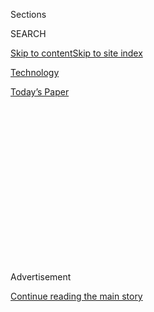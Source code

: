 <div id="app">

<div>

<div>

<div>

<div class="NYTAppHideMasthead css-1q2w90k e1suatyy0">

<div class="section css-ui9rw0 e1suatyy2">

<div class="css-eph4ug er09x8g0">

<div class="css-6n7j50">

</div>

<span class="css-1dv1kvn">Sections</span>

<div class="css-10488qs">

<span class="css-1dv1kvn">SEARCH</span>

</div>

[Skip to content](#site-content)[Skip to site
index](#site-index)

</div>

<div id="masthead-section-label" class="css-1wr3we4 eaxe0e00">

[Technology](https://www.nytimes3xbfgragh.onion/section/technology)

</div>

<div class="css-10698na e1huz5gh0">

</div>

</div>

<div id="masthead-bar-one" class="section hasLinks css-15hmgas e1csuq9d3">

<div class="css-uqyvli e1csuq9d0">

</div>

<div class="css-1uqjmks e1csuq9d1">

</div>

<div class="css-9e9ivx">

[](https://myaccount.nytimes3xbfgragh.onion/auth/login?response_type=cookie&client_id=vi)

</div>

<div class="css-1bvtpon e1csuq9d2">

[Today’s
Paper](https://www.nytimes3xbfgragh.onion/section/todayspaper)

</div>

</div>

</div>

</div>

<div data-aria-hidden="false">

<div id="site-content" data-role="main">

<div>

<div class="css-1aor85t" style="opacity:0.000000001;z-index:-1;visibility:hidden">

<div class="css-1hqnpie">

<div class="css-epjblv">

<span class="css-17xtcya">[Technology](/section/technology)</span><span class="css-x15j1o">|</span><span class="css-fwqvlz">Microsoft
Said to Be in Talks to Buy TikTok, as Trump Weighs Curtailing
App</span>

</div>

<div class="css-k008qs">

<div class="css-1iwv8en">

<span class="css-18z7m18"></span>

<div>

</div>

</div>

<span class="css-1n6z4y">https://nyti.ms/3ffaaHO</span>

<div class="css-1705lsu">

<div class="css-4xjgmj">

<div class="css-4skfbu" data-role="toolbar" data-aria-label="Social Media Share buttons, Save button, and Comments Panel with current comment count" data-testid="share-tools">

  - 
  - 
  - 
  - 
    
    <div class="css-6n7j50">
    
    </div>

  - 
  - 

</div>

</div>

</div>

</div>

</div>

</div>

<div id="NYT_TOP_BANNER_REGION" class="css-13pd83m">

</div>

<div id="top-wrapper" class="css-1sy8kpn">

<div id="top-slug" class="css-l9onyx">

Advertisement

</div>

[Continue reading the main
story](#after-top)

<div class="ad top-wrapper" style="text-align:center;height:100%;display:block;min-height:250px">

<div id="top" class="place-ad" data-position="top" data-size-key="top">

</div>

</div>

<div id="after-top">

</div>

</div>

<div>

<div id="sponsor-wrapper" class="css-1hyfx7x">

<div id="sponsor-slug" class="css-19vbshk">

Supported by

</div>

[Continue reading the main
story](#after-sponsor)

<div id="sponsor" class="ad sponsor-wrapper" style="text-align:center;height:100%;display:block">

</div>

<div id="after-sponsor">

</div>

</div>

<div class="css-186x18t">

</div>

<div class="css-1vkm6nb ehdk2mb0">

# Microsoft Said to Be in Talks to Buy TikTok, as Trump Weighs Curtailing App

</div>

The discussions come as TikTok’s ownership by a Chinese company is under
scrutiny by the White House and lawmakers.

<div class="css-79elbk" data-testid="photoviewer-wrapper">

<div class="css-z3e15g" data-testid="photoviewer-wrapper-hidden">

</div>

<div class="css-1a48zt4 ehw59r15" data-testid="photoviewer-children">

![<span class="css-16f3y1r e13ogyst0" data-aria-hidden="true">Trump
administration officials have been concerned that TikTok poses a threat
to national
security.</span><span class="css-cnj6d5 e1z0qqy90" itemprop="copyrightHolder"><span class="css-1ly73wi e1tej78p0">Credit...</span><span><span>Andrew
Kelly/Reuters</span></span></span>](https://static01.graylady3jvrrxbe.onion/images/2020/08/01/business/31JPtiktok-print/merlin_170133723_92af7f95-2132-4ee6-bc4d-638fcf0dc8cd-articleLarge.jpg?quality=75&auto=webp&disable=upscale)

</div>

</div>

<div class="css-18e8msd">

<div class="css-otjvjh epjyd6m0">

<div class="css-nmf14i ey68jwv0" data-aria-hidden="true">

[![Mike
Isaac](https://static01.graylady3jvrrxbe.onion/images/2018/02/16/multimedia/author-mike-isaac/author-mike-isaac-thumbLarge.jpg
"Mike Isaac")](https://www.nytimes3xbfgragh.onion/by/mike-isaac)[![Ana
Swanson](https://static01.graylady3jvrrxbe.onion/images/2018/12/10/multimedia/author-ana-swanson/author-ana-swanson-thumbLarge.png
"Ana Swanson")](https://www.nytimes3xbfgragh.onion/by/ana-swanson)[![Alan
Rappeport](https://static01.graylady3jvrrxbe.onion/images/2018/06/12/multimedia/author-alan-rappeport/author-alan-rappeport-thumbLarge-v2.png
"Alan Rappeport")](https://www.nytimes3xbfgragh.onion/by/alan-rappeport)

</div>

<div class="css-1baulvz">

By [<span class="css-1baulvz" itemprop="name">Mike
Isaac</span>](https://www.nytimes3xbfgragh.onion/by/mike-isaac),
[<span class="css-1baulvz" itemprop="name">Ana
Swanson</span>](https://www.nytimes3xbfgragh.onion/by/ana-swanson) and
[<span class="css-1baulvz last-byline" itemprop="name">Alan
Rappeport</span>](https://www.nytimes3xbfgragh.onion/by/alan-rappeport)

</div>

</div>

  - 
    
    <div class="css-ld3wwf e16638kd2">
    
    Published July 31, 2020Updated Aug. 3,
    2020
    
    </div>

  - 
    
    <div class="css-4xjgmj">
    
    <div class="css-pvvomx" data-role="toolbar" data-aria-label="Social Media Share buttons, Save button, and Comments Panel with current comment count" data-testid="share-tools">
    
      - 
      - 
      - 
      - 
        
        <div class="css-6n7j50">
        
        </div>
    
      - 
      - 
    
    </div>
    
    </div>

</div>

</div>

<div class="section meteredContent css-1r7ky0e" name="articleBody" itemprop="articleBody">

<div class="css-1fanzo5 StoryBodyCompanionColumn">

<div class="css-53u6y8">

SAN FRANCISCO — TikTok, the Chinese-owned video app that has been under
scrutiny from the Trump administration, is in talks to[sell itself to
Microsoft](https://www.nytimes3xbfgragh.onion/2020/08/03/technology/tiktok-microsoft-tweens.html)
and other companies as President Trump weighs harsh actions against the
business, including forcing
[TikTok](https://www.nytimes3xbfgragh.onion/2020/08/03/technology/trump-tiktok-microsoft.html)
to divorce itself from its parent company,
[ByteDance](https://www.nytimes3xbfgragh.onion/2020/08/03/technology/tiktok-trump-sale-microsoft.html),
said people with knowledge of the discussions.

The powerful Committee on Foreign Investment in the United States, or
Cfius, has been examining ByteDance’s 2017 purchase of Musical.ly, an
app that eventually morphed to become TikTok. The committee has decided
to order ByteDance to divest TikTok, and the government is engaged in
negotiations over the terms of the separation, according to a person
familiar with the administration’s plans, who spoke on the condition of
anonymity. White House officials have said TikTok may pose a national
security threat because of its Chinese ownership.

On Friday, Treasury Secretary Steven T. Mnuchin, who leads the
committee, briefed the president on the divestment plan. But it remains
unclear what the president will do, including whether the U.S. would
apply a divestment order to all of TikTok’s American operations and
whether its actions would affect the app’s global business as well.

Mr. Trump is weighing several other courses of action, including an
executive order that could use the vast powers of the International
Emergency Economic Powers Act to bar certain foreign apps from American
app stores. The Trump administration has also considered whether to add
TikTok’s parent to a so-called “entity list,” which would prevent it
from purchasing American products and services without a special
license, said people with knowledge of the matter. Discussions are
expected to continue into this weekend.

</div>

</div>

<div class="css-1fanzo5 StoryBodyCompanionColumn">

<div class="css-53u6y8">

In his comments on Friday, Mr. Trump told reporters that there were “a
couple of options” with TikTok, including “banning” it. He added, “But a
lot of things are happening, so we’ll see what happens. But we are
looking at a lot of alternatives with respect to TikTok.”

Later on Friday, Mr. Trump said he planned to take action as soon as
Saturday. He added that he was not leaning toward allowing an American
company to buy TikTok’s U.S. operations.

It’s unclear how advanced TikTok’s talks to sell itself to Microsoft and
other companies are, but changing ownership is crucial for the app. The
United States is one of TikTok’s major markets, so continued operations
in the country are a priority.

TikTok has discussed other scenarios to alleviate concerns by U.S.
officials. In one scenario, non-Chinese investors like Sequoia Capital,
SoftBank and General Atlantic could [purchase a majority stake in the
app from
ByteDance](https://www.nytimes3xbfgragh.onion/2020/07/23/business/dealbook/tiktok-bytedance-investors-trump.html),
people familiar with the discussions have said.

Any deal would likely be expensive. ByteDance’s valuation recently stood
at around $100 billion, according to the research firm PitchBook.

</div>

</div>

<div class="css-1fanzo5 StoryBodyCompanionColumn">

<div class="css-53u6y8">

In a statement, TikTok did not address Mr. Trump’s comments or any deal
talks. A spokeswoman said the app was confident in its long-term success
and that it was committed to protecting the privacy and safety of its
creators so they could “bring joy to families.”

Microsoft declined to comment.

The discussions between Microsoft and TikTok were earlier reported by
Fox Business. Bloomberg earlier reported that President Trump was poised
to announce an order to force ByteDance to sell TikTok’s U.S.
operations.

The developments reflect the increasing pressure on TikTok. For months,
lawmakers and the Trump administration have questioned whether the app
is susceptible to influence from the Chinese government, including
potential requests to censor material shared on the platform or to share
American user data with Chinese officials.

“It is well established at this point that apps that have granular
access to user data and location and other sensitive personal data are
very much on the radar of Cfius and can cause significant national
security concerns,” said John P. Kabaelo, a lawyer who represents
companies in Cfius reviews.

TikTok generally collects similar amounts of data from mobile phones as
other social media apps, said security experts. But Christoph Hebeisen,
the director of security intelligence research at Lookout, a company
that focuses on the security of mobile devices, said U.S. officials are
concerned by the app because “if the parent company is Chinese, which it
is in this case, they are under Chinese security law.”

He added, “I don’t think it is a stretch to think if China wanted to
access that data they would have a means to do so.”

TikTok is used by more than 800 million people around the world and is
especially popular with young people. Users can easily add music and
other audio tracks to their videos, which then often travel virally
across Facebook and Twitter.

</div>

</div>

<div class="css-1fanzo5 StoryBodyCompanionColumn">

<div class="css-53u6y8">

As the app has become more popular, TikTok’s Chinese offices have
swollen to thousands of employees. The company has also maintained a
U.S. presence, with offices in New York and Los Angeles.

In response to the heightened scrutiny from Washington, TikTok in May
hired a top [Disney executive, Kevin
Mayer](https://www.nytimes3xbfgragh.onion/2020/05/18/business/media/tiktok-ceo-kevin-mayer.html)
to be its chief executive. The app has also pledged to publicly reveal
the algorithm that powers its app.

In addition, TikTok has bulked up its lobbying operation in Washington.
With help from prominent investors like SoftBank and General Atlantic,
it has hired the former head of the Internet Association, a trade group
that represents companies like Google and Facebook, and staff members
from prominent members from Congress.

The company has signed on more than 35 lobbyists, including David J.
Urban, a former West Point classmate of Secretary of State Mike Pompeo
and an ally of Mr. Trump. The company’s lobbyists have highlighted
TikTok’s American investors and Mr. Mayer’s hire.

Sensing weakness, rivals like Facebook have homed in on lawmakers’
distrust of TikTok’s Chinese ownership. Mark Zuckerberg, Facebook’s
chief executive, has said that American companies like his would suffer
if the government put them at a competitive disadvantage against TikTok.

On Wednesday, with the chief executives of Amazon, Apple, Facebook and
Google [testifying in front of
Congress](https://www.nytimes3xbfgragh.onion/2020/07/29/technology/big-tech-hearing-apple-amazon-facebook-google.html)
about their market power, Mr. Mayer defended TikTok while pledging to do
right by the U.S. government.

“The entire industry has received scrutiny, and rightly so. Yet we have
received even more scrutiny due to the company’s Chinese origins,” he
said in a
[statement](https://newsroom.tiktok.com/en-us/fair-competition-and-transparency-benefits-us-all).
“We believe it is essential to show users, advertisers, creators, and
regulators that we are responsible and committed members of the American
community that follows U.S. laws.”

</div>

</div>

<div class="css-1fanzo5 StoryBodyCompanionColumn">

<div class="css-53u6y8">

Cfius has previously ordered companies to divest their acquisitions.
Congress had expanded the panel’s purview in 2018 to include reviews of
transactions involving “sensitive user data,” The change was spurred by
concerns that foreign ownership of data gathered by apps and internet
sites could threaten national security.

In 2019, the Trump administration ordered a Chinese firm to [relinquish
its control of
Grindr](https://www.nytimes3xbfgragh.onion/2019/03/28/us/politics/grindr-china-national-security.html),
the gay dating app, concerned that China might use the information to
blackmail American officials. The Chinese company, Beijing Kunlun
Technology, [said it reached a
deal](https://www.reuters.com/article/us-grindr-m-a-investors-exclusive/exclusive-grindrs-chinese-owner-nears-deal-to-sell-gay-dating-app-sources-idUSKBN20T0IR)
with Cfius earlier this year to sell the app to an investment group, San
Vicente Acquisition LLC, though [Reuters later
reported](https://www.reuters.com/article/us-grindr-m-a-sanvicente-exclusive/exclusive-winning-bidder-for-grindr-has-ties-to-chinese-owner-idUSKBN2391AI)
that the buyer had ties to the Chinese owner.

Mike Isaac reported from San Francisco, and Ana Swanson and Alan
Rappeport from Washington. David McCabe and Julian Barnes contributed
reporting from Washington.

</div>

</div>

<div>

</div>

</div>

<div>

</div>

<div>

</div>

<div>

</div>

<div>

<div id="bottom-wrapper" class="css-1ede5it">

<div id="bottom-slug" class="css-l9onyx">

Advertisement

</div>

[Continue reading the main
story](#after-bottom)

<div id="bottom" class="ad bottom-wrapper" style="text-align:center;height:100%;display:block;min-height:90px">

</div>

<div id="after-bottom">

</div>

</div>

</div>

</div>

</div>

## Site Index

<div>

</div>

## Site Information Navigation

  - [© <span>2020</span> <span>The New York Times
    Company</span>](https://help.nytimes3xbfgragh.onion/hc/en-us/articles/115014792127-Copyright-notice)

<!-- end list -->

  - [NYTCo](https://www.nytco.com/)
  - [Contact
    Us](https://help.nytimes3xbfgragh.onion/hc/en-us/articles/115015385887-Contact-Us)
  - [Work with us](https://www.nytco.com/careers/)
  - [Advertise](https://nytmediakit.com/)
  - [T Brand Studio](http://www.tbrandstudio.com/)
  - [Your Ad
    Choices](https://www.nytimes3xbfgragh.onion/privacy/cookie-policy#how-do-i-manage-trackers)
  - [Privacy](https://www.nytimes3xbfgragh.onion/privacy)
  - [Terms of
    Service](https://help.nytimes3xbfgragh.onion/hc/en-us/articles/115014893428-Terms-of-service)
  - [Terms of
    Sale](https://help.nytimes3xbfgragh.onion/hc/en-us/articles/115014893968-Terms-of-sale)
  - [Site
    Map](https://spiderbites.nytimes3xbfgragh.onion)
  - [Help](https://help.nytimes3xbfgragh.onion/hc/en-us)
  - [Subscriptions](https://www.nytimes3xbfgragh.onion/subscription?campaignId=37WXW)

</div>

</div>

</div>

</div>
